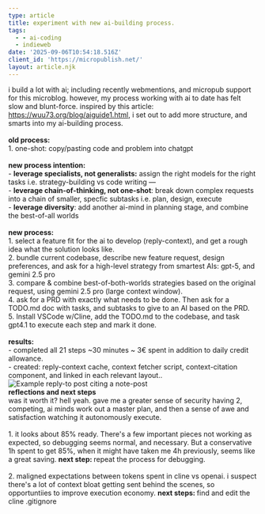 ```yaml
---
type: article
title: experiment with new ai-building process.
tags:
  - - ai-coding
  - indieweb
date: '2025-09-06T10:54:18.516Z'
client_id: 'https://micropublish.net/'
layout: article.njk
---
```

<div>i build a lot with ai; including recently webmentions, and micropub support for this microblog. however, my process working with ai to date has felt slow and blunt-force. inspired by this article: <a href="https://wuu73.org/blog/aiguide1.html">https://wuu73.org/blog/aiguide1.html</a>, i set out to add more structure, and smarts into my ai-building process.<br><br><strong>old process:</strong><br>1. one-shot: copy/pasting code and problem into chatgpt<br><br><strong>new process intention: </strong><br>- <strong>leverage specialists, not generalists:</strong> assign the right models for the right tasks i.e. strategy-building vs code writing —&nbsp;<br>- <strong>leverage chain-of-thinking, not one-shot</strong>: break down complex requests into a chain of smaller, specfic subtasks i.e. plan, design, execute<br>- <strong>leverage diversity</strong>: add another ai-mind in planning stage, and combine the best-of-all worlds<br><br><strong>new process:</strong><br>1. select a feature fit for the ai to develop (reply-context), and get a rough idea what the solution looks like.<br>2. bundle current codebase, describe new feature request, design preferences, and ask for a high-level strategy from smartest AIs: gpt-5, and gemini 2.5 pro<br>3. compare &amp; combine best-of-both-worlds strategies based on the original request, using gemini 2.5 pro (large context window). <br>4. ask for a PRD with exactly what needs to be done. Then ask for a TODO.md doc with tasks, and subtasks to give to an AI based on the PRD. <br>5. Install VSCode w/Cline, add the TODO.md to the codebase, and task gpt4.1 to execute each step and mark it done. <br><br><strong>results:</strong><br>- completed all 21 steps ~30 minutes ~ 3€ spent in addition to daily credit allowance. <br>- created: reply-context cache, context fetcher script, context-citation component, and linked in each relevant layout.. <br><img src="https://blog.jamesandrewscoulter.com/images/1757154398_RackMultipart20250906-114-29ulr8.png" alt="Example reply-to post citing a note-post"><br><strong>reflections and next steps<br></strong>was it worth it? hell yeah. gave me a greater sense of security having 2, competing, ai minds work out a master plan, and then a sense of awe and satisfaction watching it autonomously execute.<br><br>1. it looks about 85% ready. There's a few important pieces not working as expected, so debugging seems normal, and necessary. But a conservative 1h spent to get 85%, when it might have taken me 4h previously, seems like a great saving. <strong>next step: </strong>repeat the process for debugging. <br><br>2. maligned expectations between tokens spent in cline vs openai. i suspect there's a lot of context bloat getting sent behind the scenes, so opportuntiies to improve execution economy. <strong>next steps: </strong>find and edit the cline .gitignore</div>
